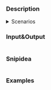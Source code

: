 ### Description

<details>
  <summary>Scenarios</summary>
    <a href=""></a>
</details>

### Input&Output

```
```

### Snipidea

```
```

### Examples

```
```

